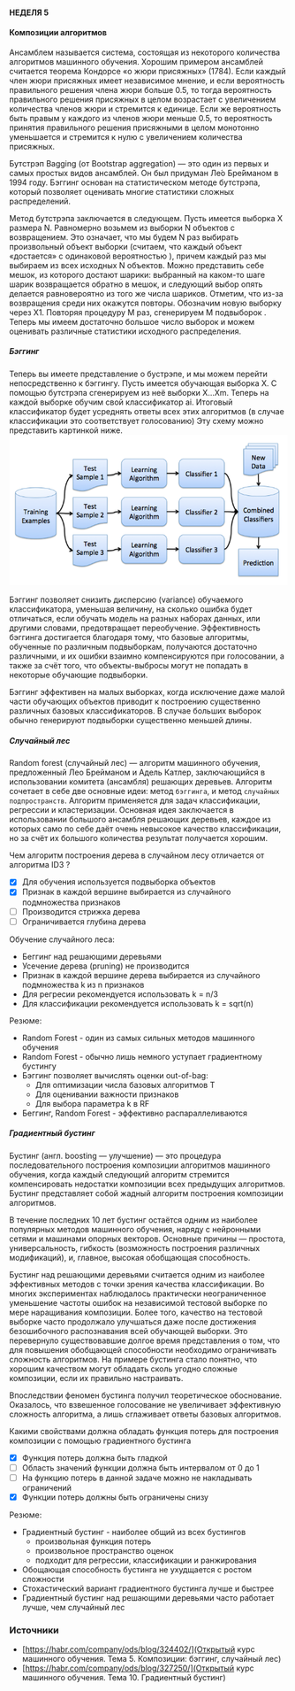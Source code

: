 #### НЕДЕЛЯ 5 
#### Композиции алгоритмов

Ансамблем называется система, состоящая из некоторого количества алгоритмов машинного обучения.
Хорошим примером ансамблей считается теорема Кондорсе «о жюри присяжных» (1784). Если каждый член жюри присяжных имеет 
независимое мнение, и если вероятность правильного решения члена жюри больше 0.5, то тогда вероятность правильного решения 
присяжных в целом возрастает с увеличением количества членов жюри и стремится к единице. Если же вероятность быть правым у 
каждого из членов жюри меньше 0.5, то вероятность принятия правильного решения присяжными в целом монотонно уменьшается и 
стремится к нулю с увеличением количества присяжных.

Бутстрэп
Bagging (от Bootstrap aggregation) — это один из первых и самых простых видов ансамблей. Он был придуман Ле́о Бре́йманом в 1994 году.
Бэггинг основан на статистическом методе бутстрэпа, который позволяет оценивать многие статистики сложных распределений.

Метод бутстрэпа заключается в следующем. Пусть имеется выборка X размера N. Равномерно возьмем из выборки N объектов с возвращением.
Это означает, что мы будем N раз выбирать произвольный объект выборки (считаем, что каждый объект «достается» с одинаковой 
вероятностью ), причем каждый раз мы выбираем из всех исходных N объектов. Можно представить себе мешок, из которого достают 
шарики: выбранный на каком-то шаге шарик возвращается обратно в мешок, и следующий выбор опять делается равновероятно из 
того же числа шариков. Отметим, что из-за возвращения среди них окажутся повторы. Обозначим новую выборку через X1. 
Повторяя процедуру M раз, сгенерируем M подвыборок . Теперь мы имеем достаточно большое число выборок и можем оценивать 
различные статистики исходного распределения.

##### Бэггинг
Теперь вы имеете представление о бустрэпе, и мы можем перейти непосредственно к бэггингу. Пусть имеется обучающая выборка X. 
С помощью бутстрэпа сгенерируем из неё выборки X...Xm. Теперь на каждой выборке обучим свой классификатор ai. 
Итоговый классификатор будет усреднять ответы всех этих алгоритмов (в случае классификации это соответствует голосованию) 
Эту схему можно представить картинкой ниже.
![Bagging](bagging-scheme.png)

Бэггинг позволяет снизить дисперсию (variance) обучаемого классификатора, уменьшая величину, на сколько ошибка будет отличаться, 
если обучать модель на разных наборах данных, или другими словами, предотвращает переобучение. Эффективность бэггинга достигается 
благодаря тому, что базовые алгоритмы, обученные по различным подвыборкам, получаются достаточно различными, и их ошибки взаимно 
компенсируются при голосовании, а также за счёт того, что объекты-выбросы могут не попадать в некоторые обучающие подвыборки.

Бэггинг эффективен на малых выборках, когда исключение даже малой части обучающих объектов приводит к построению существенно 
различных базовых классификаторов. В случае больших выборок обычно генерируют подвыборки существенно меньшей длины.

##### Случайный лес
Random forest (случайный лес) — алгоритм машинного обучения, предложенный Лео Брейманом и Адель Катлер, заключающийся в 
использовании комитета (ансамбля) решающих деревьев. Алгоритм сочетает в себе две основные идеи: метод `бэггинга`, 
и метод `случайных подпространств`. Алгоритм применяется для задач классификации, регрессии и кластеризации. Основная идея 
заключается в использовании большого ансамбля решающих деревьев, каждое из которых само по себе даёт очень невысокое качество 
классификации, но за счёт их большого количества результат получается хорошим. 


Чем алгоритм построения дерева в случайном лесу отличается от алгоритма ID3 ?
- [x] Для обучения используется подвыборка объектов 
- [x] Признак в каждой вершине выбирается из случайного подмножества признаков
- [ ] Производится стрижка дерева
- [ ] Ограничивается глубина дерева

Обучение случайного леса:
- Беггинг над решающими деревьями
- Усечение дерева (pruning) не производится
- Признак в каждой вершине дерева выбирается из случайного подмножества k из n признаков
- Для регресии рекомендуется использовать k = n/3
- Для классификации рекомендуется использовать k = sqrt(n)

Резюме:
- Random Forest - один из самых сильных методов машинного обучения
- Random Forest - обычно лишь немного уступает градиентному бустингу
- Бэггинг позволяет вычислять оценки out-of-bag:
    - Для оптимизации числа базовых алгоритмов Т
    - Для оценивании важности признаков
    - Для выбора параметра k в RF
- Беггинг, Random Forest - эффективно распараллеливаются

##### Градиентный бустинг

Бустинг (англ. boosting — улучшение) — это процедура последовательного построения композиции алгоритмов машинного обучения, 
когда каждый следующий алгоритм стремится компенсировать недостатки композиции всех предыдущих алгоритмов. 
Бустинг представляет собой жадный алгоритм построения композиции алгоритмов. 

В течение последних 10 лет бустинг остаётся одним из наиболее популярных методов машинного обучения, наряду с нейронными сетями 
и машинами опорных векторов. Основные причины — простота, универсальность, гибкость (возможность построения различных модификаций),
и, главное, высокая обобщающая способность.

Бустинг над решающими деревьями считается одним из наиболее эффективных методов с точки зрения качества классификации. Во многих 
экспериментах наблюдалось практически неограниченное уменьшение частоты ошибок на независимой тестовой выборке по мере 
наращивания композиции. Более того, качество на тестовой выборке часто продолжало улучшаться даже после достижения безошибочного 
распознавания всей обучающей выборки. Это перевернуло существовавшие долгое время представления о том, что для повышения 
обобщающей способности необходимо ограничивать сложность алгоритмов. На примере бустинга стало понятно, что хорошим качеством 
могут обладать сколь угодно сложные композиции, если их правильно настраивать.

Впоследствии феномен бустинга получил теоретическое обоснование. Оказалось, что взвешенное голосование не увеличивает эффективную 
сложность алгоритма, а лишь сглаживает ответы базовых алгоритмов. 

Какими свойствами должна обладать функция потерь для построения композиции с помощью градиентного бустинга
- [x] Функция потерь должна быть гладкой
- [ ] Область значений функции должна быть интервалом от 0 до 1
- [ ] На функцию потерь в данной задаче можно не накладывать ограничений
- [x] Функции потерь должны быть ограничены снизу

Резюме:
- Градиентный бустинг - наиболее общий из всех бустингов
    - произвольная функция потерь
    - произвольное пространство оценок
    - подходит для регрессии, классификации и ранжирования
- Обощающая способность бустинга не ухудщается с ростом сложности 
- Стохастический вариант градиентного бустинга лучше и быстрее
- Градиентный бустинг над решающими деревьями часто работает лучше, чем случайный лес
  

### Источники
- [https://habr.com/company/ods/blog/324402/](Открытый курс машинного обучения. Тема 5. Композиции: бэггинг, случайный лес)
- [https://habr.com/company/ods/blog/327250/](Открытый курс машинного обучения. Тема 10. Градиентный бустинг)


